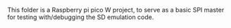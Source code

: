 This folder is a Raspberry pi pico W project, to serve as a basic SPI master for testing with/debugging the SD emulation code.
